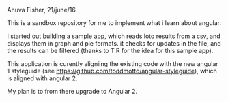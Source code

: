 Ahuva Fisher, 21/june/16

This is a sandbox repository for me to implement what i learn about angular. 

I started out building a sample app, which reads loto results from a csv, and displays them in graph and pie formats.
it checks for updates in the file, and the results can be filtered (thanks to T.R for the idea for this sample app).

This application is curently aligniing the existing code with the new angular 1 styleguide (see https://github.com/toddmotto/angular-styleguide), which is aligned with angular 2.

My plan is to from there upgrade to Angular 2.